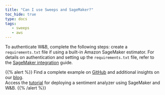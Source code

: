 ```yaml
---
title: "Can I use Sweeps and SageMaker?"
toc_hide: true
type: docs
tags:
   - sweeps
   - aws
---
```

To authenticate W&B, complete the following steps: create a `requirements.txt` file if using a built-in Amazon SageMaker estimator. For details on authentication and setting up the `requirements.txt` file, refer to the [SageMaker integration](../guides/integrations/other/sagemaker.md) guide.

{{% alert %}}
Find a complete example on [GitHub](https://github.com/wandb/examples/tree/master/examples/pytorch/pytorch-cifar10-sagemaker) and additional insights on our [blog](https://wandb.ai/site/articles/running-sweeps-with-sagemaker).\
Access the [tutorial](https://wandb.ai/authors/sagemaker/reports/Deploy-Sentiment-Analyzer-Using-SageMaker-and-W-B--VmlldzoxODA1ODE) for deploying a sentiment analyzer using SageMaker and W&B.
{{% /alert %}}